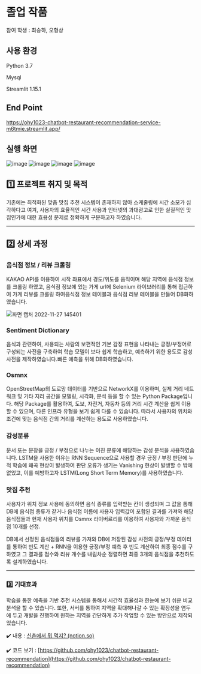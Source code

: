 # 졸업 작품

참여 학생 : 최승하, 오형상

## 사용 환경
Python 3.7

Mysql

Streamlit 1.15.1

## End Point
https://ohy1023-chatbot-restaurant-recommendation-service-m6tmie.streamlit.app/

## 실행 화면
![image](https://user-images.githubusercontent.com/110380812/204121588-fae2d5ee-8cdf-4b69-902c-82a74a96e0a9.png)
![image](https://user-images.githubusercontent.com/110380812/204121602-166b6d6f-a62c-43eb-9bdd-6c208ed3b335.png)
![image](https://user-images.githubusercontent.com/110380812/204121614-6612e3ad-7bd2-481b-a2b0-c6c0491e6ac2.png)
![image](https://user-images.githubusercontent.com/110380812/204121620-0043424a-82bd-48e1-8b60-486711eb77b8.png)


## 1️⃣ 프로젝트 취지 및 목적

 기존에는 최적화된 맞춤 맛집 추천 시스템이 존재하지 않아 스케줄링에 시간 소모가 심각하다고 여겨, 사용자의 효율적인 시간 사용과 인터넷의 과대광고로 인한 실질적인 맛집인가에 대한 효용성 문제로 정확하게 구분하고자 하였습니다.

---

## 2️⃣ 상세 과정

### 음식점 정보 / 리뷰 크롤링

 KAKAO API를 이용하여 시작 좌표에서 경도/위도를 움직이며 해당 지역에 음식점 정보를 크롤링 하였고, 음식점 정보에 있는 가게 url에 Selenium 라이브러리를 통해 접근하여 가게 리뷰를 크롤링 하여음식점 정보 테이블과 음식점 리뷰 테이블을 만들어 DB화하였습니다.

![화면 캡처 2022-11-27 145401](https://user-images.githubusercontent.com/110380812/204121464-18437727-b1ce-4497-9c20-70cf75d928b0.png)


### Sentiment Dictionary

 음식과 관련하여, 사용되는 사람의 보편적인 기본 감정 표현을 나타내는 긍정/부정어로 구성되는 사전을 구축하여 학습 모델이 보다 쉽게 학습하고, 예측하기 위한 용도로 감성 사전을 제작하였습니다.빠른 예측을 위해 DB화하였습니다.

### Osmnx

 OpenStreetMap의 도로망 데이터를 기반으로 NetworkX를 이용하며, 실제 거리 네트워크 및 기타 지리 공간을 모델링, 시각화, 분석 등을 할 수 있는 Python Package입니다. 해당 Package를 활용하여, 도보, 자전거, 자동차 등의 거리 시간 계산을 쉽게 이용할 수 있으며, 다른 인프라 유형을 보기 쉽게 다룰 수 있습니다. 따라서 사용자의 위치와 조건에 맞는 음식점 간의 거리를 계산하는 용도로 사용하였습니다.

### 감성분류

 문서 또는 문장을 긍정 / 부정으로 나누는 이진 분류에 해당하는 감성 분석을 사용하였습니다. LSTM을 사용한 이유는 RNN Sequence으로 사용할 경우 긍정 / 부정 판단에 누적 학습에 왜곡 현상이 발생하여 판단 오류가 생기는 Vanishing 현상이 발생할 수 밖에 없었고, 이를 예방하고자 LSTM(Long Short Term Memory)를 사용하였습니다.

### 맛집 추천

 사용자가 위치 정보 사용에 동의하면 음식 종류를 입력받는 칸이 생성되며 그 값을 통해 DB에 음식점 종류가 같거나 음식점 이름에 사용자 입력값이 포함된 결과를 가져와 해당 음식점들과 현재 사용자 위치를 Osmnx 라이버르리를 이용하여 사용자와 가까운 음식점 10개를 선정.

DB에서 선정된 음식점들의 리뷰를 가져와  DB에 저장된 감성 사전의 긍정/부정 데이터를 통하여 빈도 계산 + RNN을 이용한 긍정/부정 예측 후 빈도 계산하여 최종 점수를 구하였고 그 결과를 점수와 리뷰 개수를 내림차순 정렬하면 최종 3개의 음식점을 추천하도록 설계하였습니다.

---

### 3️⃣ 기대효과

 학습을 통한 예측을 기반 추천 시스템을 통해서 시간적 효율성과 한눈에 보기 쉬운 비교 분석을 할 수 있습니다. 또한, 서버를 통하여 지역을 확대해나갈 수 있는 확장성을 염두에 두고 개발을 진행하여 원하는 지역을 간단하게 추가 작업할 수 있는 방안으로 제작되었습니다.

✔️ 내용 : [신촌에서 뭐 먹지? (notion.so)](https://www.notion.so/e9abe8ef8c8042658c73c7faf4c2555a)

✔️ 코드 보기 : [https://github.com/ohy1023/chatbot-restaurant-recommendation](https://github.com/ohy1023/chatbot-restaurant-recommendation)
